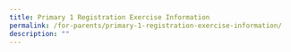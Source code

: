 ```yaml
---
title: Primary 1 Registration Exercise Information
permalink: /for-parents/primary-1-registration-exercise-information/
description: ""
---
```

